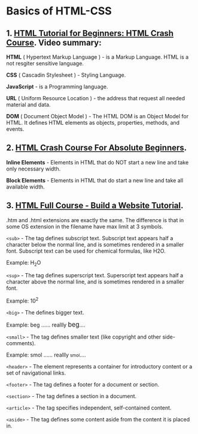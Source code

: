 # Basics of HTML-CSS

## 1. [HTML Tutorial for Beginners: HTML Crash Course](https://www.youtube.com/watch?v=qz0aGYrrlhU). Video summary:

**HTML** ( Hypertext Markup Language ) - is a Markup Language. HTML is a not resgiter sensitive language.

**CSS** ( Cascadin Stylesheet ) - Styling Language.

**JavaScript** - is a Programming language.

**URL** ( Uniform Resource Location ) - the address that request all needed material and data.

**DOM** ( Document Object Model ) - The HTML DOM is an Object Model for HTML. It defines HTML elements as objects, properties, methods, and events.

## 2. [HTML Crash Course For Absolute Beginners](https://www.youtube.com/watch?v=UB1O30fR-EE).

**Inline Elements** - Elements in HTML that do NOT start a new line and take only necessary width.

**Block Elements** - Elements in HTML that do start a new line and take all available width.

## 3. [HTML Full Course - Build a Website Tutorial](https://www.youtube.com/watch?v=pQN-pnXPaVg).

.htm and .html extensions are exactly the same. The difference is that in some OS extension in the filename have max limit at 3 symbols.

`<sub>` - The tag defines subscript text. Subscript text appears half a character below the normal line, and is sometimes rendered in a smaller font. Subscript text can be used for chemical formulas, like H2O.

Example: H<sub>2</sub>O

`<sup>` - The tag defines superscript text. Superscript text appears half a character above the normal line, and is sometimes rendered in a smaller font.

Example: 10<sup>2</sup>

`<big>` - The defines bigger text.

Example: beg ...... reallly <big>beg</big>....

`<small>` - The tag defines smaller text (like copyright and other side-comments).

Example: smol ...... reallly<small> smol</small>....

`<header>` - The element represents a container for introductory content or a set of navigational links.

`<footer>` - The tag defines a footer for a document or section.

`<section>` - The tag defines a section in a document.

`<article>` - The tag specifies independent, self-contained content.

`<aside>` - The tag defines some content aside from the content it is placed in.
